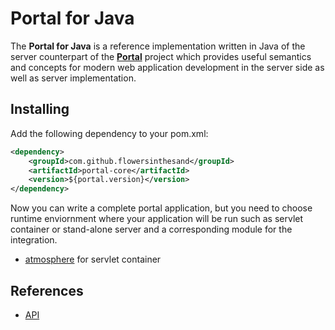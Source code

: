 # Portal for Java
The **Portal for Java** is a reference implementation written in Java of the server counterpart of the [**Portal**](https://github.com/flowersinthesand/portal) project which provides useful semantics and concepts for modern web application development in the server side as well as server implementation.

## Installing
Add the following dependency to your pom.xml:
```xml
<dependency>
    <groupId>com.github.flowersinthesand</groupId>
    <artifactId>portal-core</artifactId>
    <version>${portal.version}</version>
</dependency>
```

Now you can write a complete portal application, but you need to choose runtime enviornment where your application will be run such as servlet container or stand-alone server and a corresponding module for the integration.

* [atmosphere](https://github.com/flowersinthesand/portal-java/tree/master/atmosphere/README.md) for servlet container

## References
* [API](https://github.com/flowersinthesand/portal-java/wiki/API)
